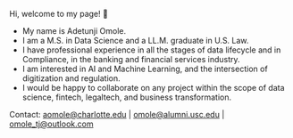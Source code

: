Hi, welcome to my page! 👋
- My name is Adetunji Omole.
- I am a M.S. in Data Science and a LL.M. graduate in U.S. Law.
- I have professional experience in all the stages of data lifecycle and in Compliance, in the banking and financial services industry.
- I am interested in AI and Machine Learning, and the intersection of digitization and regulation.
- I would be happy to collaborate on any project within the scope of data science, fintech, legaltech, and business transformation.
  
Contact: aomole@charlotte.edu | omole@alumni.usc.edu | omole_tj@outlook.com 

